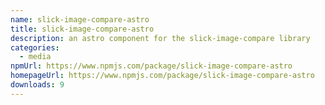 ```yaml
---
name: slick-image-compare-astro
title: slick-image-compare-astro
description: an astro component for the slick-image-compare library
categories:
  - media
npmUrl: https://www.npmjs.com/package/slick-image-compare-astro
homepageUrl: https://www.npmjs.com/package/slick-image-compare-astro
downloads: 9
---
```

